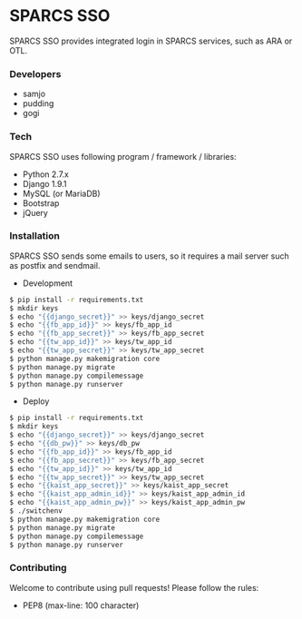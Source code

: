 # SPARCS SSO

SPARCS SSO provides integrated login in SPARCS services, such as ARA or OTL.

### Developers
* samjo
* pudding
* gogi

### Tech

SPARCS SSO uses following program / framework / libraries:
* Python 2.7.x
* Django 1.9.1
* MySQL (or MariaDB)
* Bootstrap
* jQuery


### Installation

SPARCS SSO sends some emails to users, so it requires a mail server such as postfix and sendmail.

* Development
```sh
$ pip install -r requirements.txt
$ mkdir keys
$ echo "{{django_secret}}" >> keys/django_secret
$ echo "{{fb_app_id}}" >> keys/fb_app_id
$ echo "{{fb_app_secret}}" >> keys/fb_app_secret
$ echo "{{tw_app_id}}" >> keys/tw_app_id
$ echo "{{tw_app_secret}}" >> keys/tw_app_secret
$ python manage.py makemigration core
$ python manage.py migrate
$ python manage.py compilemessage
$ python manage.py runserver
```

* Deploy
```sh
$ pip install -r requirements.txt
$ mkdir keys
$ echo "{{django_secret}}" >> keys/django_secret
$ echo "{{db_pw}}" >> keys/db_pw
$ echo "{{fb_app_id}}" >> keys/fb_app_id
$ echo "{{fb_app_secret}}" >> keys/fb_app_secret
$ echo "{{tw_app_id}}" >> keys/tw_app_id
$ echo "{{tw_app_secret}}" >> keys/tw_app_secret
$ echo "{{kaist_app_secret}}" >> keys/kaist_app_secret
$ echo "{{kaist_app_admin_id}}" >> keys/kaist_app_admin_id
$ echo "{{kaist_app_admin_pw}}" >> keys/kaist_app_admin_pw
$ ./switchenv
$ python manage.py makemigration core
$ python manage.py migrate
$ python manage.py compilemessage
$ python manage.py runserver
```

### Contributing

Welcome to contribute using pull requests! Please follow the rules:
* PEP8 (max-line: 100 character)
